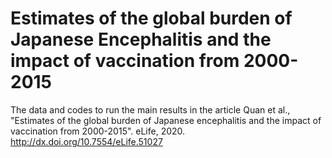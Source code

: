 # Estimates of the global burden of Japanese Encephalitis and the impact of vaccination from 2000-2015  

The data and codes to run the main results in the article Quan et al., "Estimates of the global burden of Japanese encephalitis and the impact of vaccination from 2000-2015". eLife, 2020. http://dx.doi.org/10.7554/eLife.51027
